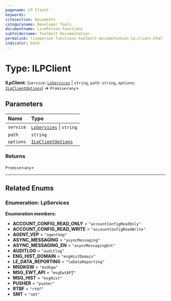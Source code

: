 ```yaml
---
pagename: LP Client
keywords:
sitesection: Documents
categoryname: Developer Tools
documentname: LivePerson Functions
subfoldername: Toolbelt Documentation
permalink: liveperson-functions-toolbelt-documentation-lp-client.html 
indicator: both
---
```


# Type: ILPClient

**ILpClient**: (`service`: [`LpServices`](#enumeration-lpservices) \| `string`, `path`: `string`, `options`: [`ILpClientOptions`](https://www.npmjs.com/package/request-promise)) => `Promise`<`any`\>

## Parameters

| Name | Type |
| :------ | :------ |
| `service` | [`LpServices`](#enumeration-lpservices) \| `string` |
| `path` | `string` |
| `options` | [`ILpClientOptions`](https://www.npmjs.com/package/request-promise) |

### Returns

`Promise`<`any`\>

___

## Related Enums

### Enumeration: LpServices

**Enumeration members:**

- **ACCOUNT\_CONFIG\_READ\_ONLY** = `"accountConfigReadOnly"`
- **ACCOUNT\_CONFIG\_READ\_WRITE** = `"accountConfigReadWrite"`
- **AGENT\_VEP** = `"agentVep"`
- **ASYNC\_MESSAGING** = `"asyncMessaging"`
- **ASYNC\_MESSAGING\_EN** = `"asyncMessagingEnt"`
- **AUDITLOG** = `"auditlog"`
- **ENG\_HIST\_DOMAIN** = `"engHistDomain"`
- **LE\_DATA\_REPORTING** = `"leDataReporting"`
- **MSDKGW** = `"msdkgw"`
- **MSG\_EWT\_API** = `"msgEwtAPI"`
- **MSG\_HIST** = `"msgHist"`
- **PUSHER** = `"pusher"`
- **RTBF** = `"rtbf"`
- **SMT** = `"smt"`
